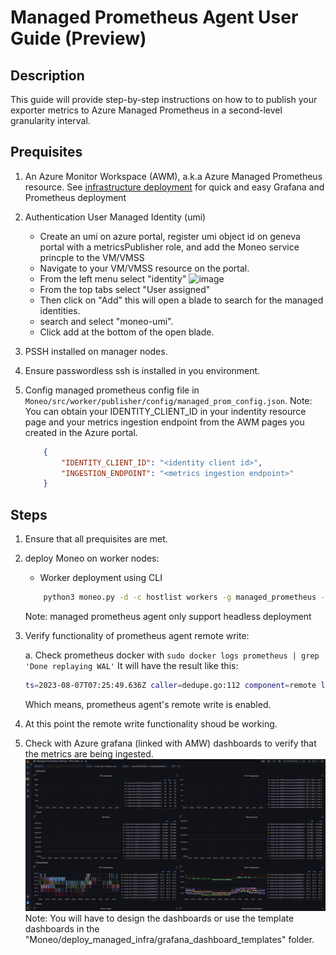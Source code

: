 # Managed Prometheus Agent User Guide (Preview) #

## Description ##

This guide will provide step-by-step instructions on how to  to publish your exporter metrics to Azure Managed Prometheus in a second-level granularity interval.

## Prequisites ##

1. An Azure Monitor Workspace (AWM), a.k.a Azure Managed Prometheus resource. See [infrastructure deployment](../deploy_managed_infra/README.md) for quick and easy Grafana and Prometheus deployment
2. Authentication
    User Managed Identity (umi)
    - Create an umi on azure portal, register umi object id on geneva portal with a metricsPublisher role, and add the Moneo service princple to the VM/VMSS
    - Navigate to your VM/VMSS resource on the portal.
    - From the left menu select "identity" ![image](https://user-images.githubusercontent.com/70273488/227347854-89a1fbaa-d9ca-4694-97fa-cac2fd59ea6f.png)
    - From the top tabs select "User assigned"
    - Then click on "Add" this will open a blade to search for the managed identities.
    - search and select "moneo-umi".
    - Click add at the bottom of the open blade.
3. PSSH installed on manager nodes.
4. Ensure passwordless ssh is installed in you environment.
5. Config managed prometheus config file in `Moneo/src/worker/publisher/config/managed_prom_config.json`.
    Note: You can obtain your IDENTITY_CLIENT_ID in your indentity resource page and your metrics ingestion endpoint from the AWM pages you created in the Azure portal.

    ``` json
        {
            "IDENTITY_CLIENT_ID": "<identity client id>",
            "INGESTION_ENDPOINT": "<metrics ingestion endpoint>"
        }
    ```

## Steps ##

1. Ensure that all prequisites are met.

2. deploy Moneo on worker nodes:

    - Worker deployment using CLI

    ```bash
        python3 moneo.py -d -c hostlist workers -g managed_prometheus -a umi 
    ```

    Note: managed prometheus agent only support headless deployment
3. Verify functionality of prometheus agent remote write:

    a. Check prometheus docker with `sudo docker logs prometheus | grep 'Done replaying WAL'`
    It will have the result like this:

    ```Bash
    ts=2023-08-07T07:25:49.636Z caller=dedupe.go:112 component=remote level=info remote_name=6ac237 url="<ingestion_endpoint>" msg="Done replaying WAL" duration=8.339998173s
    ```

    Which means, prometheus agent's remote write is enabled.
4. At this point the remote write functionality shoud be working.
5. Check with Azure grafana (linked with AMW) dashboards to verify that the metrics are being ingested.
![image](assets/azuregrafana-managed_prometheus.png)
Note: You will have to design the dashboards or use the template dashboards in the "Moneo/deploy_managed_infra/grafana_dashboard_templates" folder.
